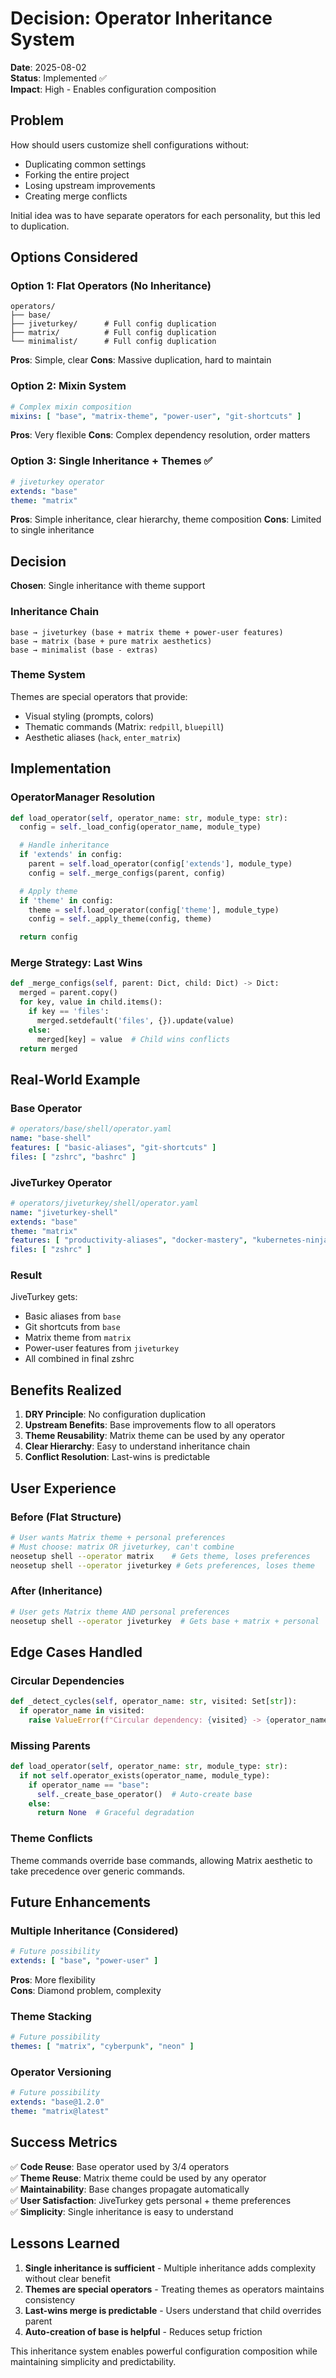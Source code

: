 # Decision: Operator Inheritance System

**Date**: 2025-08-02  
**Status**: Implemented ✅  
**Impact**: High - Enables configuration composition

## Problem

How should users customize shell configurations without:

- Duplicating common settings
- Forking the entire project
- Losing upstream improvements
- Creating merge conflicts

Initial idea was to have separate operators for each personality, but this led to duplication.

## Options Considered

### Option 1: Flat Operators (No Inheritance)

```
operators/
├── base/
├── jiveturkey/      # Full config duplication
├── matrix/          # Full config duplication  
└── minimalist/      # Full config duplication
```

**Pros**: Simple, clear
**Cons**: Massive duplication, hard to maintain

### Option 2: Mixin System

```yaml
# Complex mixin composition
mixins: [ "base", "matrix-theme", "power-user", "git-shortcuts" ]
```

**Pros**: Very flexible
**Cons**: Complex dependency resolution, order matters

### Option 3: Single Inheritance + Themes ✅

```yaml
# jiveturkey operator
extends: "base"
theme: "matrix"
```

**Pros**: Simple inheritance, clear hierarchy, theme composition
**Cons**: Limited to single inheritance

## Decision

**Chosen**: Single inheritance with theme support

### Inheritance Chain

```
base → jiveturkey (base + matrix theme + power-user features)
base → matrix (base + pure matrix aesthetics)
base → minimalist (base - extras)
```

### Theme System

Themes are special operators that provide:

- Visual styling (prompts, colors)
- Thematic commands (Matrix: `redpill`, `bluepill`)
- Aesthetic aliases (`hack`, `enter_matrix`)

## Implementation

### OperatorManager Resolution

```python
def load_operator(self, operator_name: str, module_type: str):
  config = self._load_config(operator_name, module_type)

  # Handle inheritance
  if 'extends' in config:
    parent = self.load_operator(config['extends'], module_type)
    config = self._merge_configs(parent, config)

  # Apply theme
  if 'theme' in config:
    theme = self.load_operator(config['theme'], module_type)
    config = self._apply_theme(config, theme)

  return config
```

### Merge Strategy: Last Wins

```python
def _merge_configs(self, parent: Dict, child: Dict) -> Dict:
  merged = parent.copy()
  for key, value in child.items():
    if key == 'files':
      merged.setdefault('files', {}).update(value)
    else:
      merged[key] = value  # Child wins conflicts
  return merged
```

## Real-World Example

### Base Operator

```yaml
# operators/base/shell/operator.yaml
name: "base-shell"
features: [ "basic-aliases", "git-shortcuts" ]
files: [ "zshrc", "bashrc" ]
```

### JiveTurkey Operator

```yaml
# operators/jiveturkey/shell/operator.yaml
name: "jiveturkey-shell"
extends: "base"
theme: "matrix"
features: [ "productivity-aliases", "docker-mastery", "kubernetes-ninja" ]
files: [ "zshrc" ]
```

### Result

JiveTurkey gets:

- Basic aliases from `base`
- Git shortcuts from `base`
- Matrix theme from `matrix`
- Power-user features from `jiveturkey`
- All combined in final zshrc

## Benefits Realized

1. **DRY Principle**: No configuration duplication
2. **Upstream Benefits**: Base improvements flow to all operators
3. **Theme Reusability**: Matrix theme can be used by any operator
4. **Clear Hierarchy**: Easy to understand inheritance chain
5. **Conflict Resolution**: Last-wins is predictable

## User Experience

### Before (Flat Structure)

```bash
# User wants Matrix theme + personal preferences
# Must choose: matrix OR jiveturkey, can't combine
neosetup shell --operator matrix    # Gets theme, loses preferences
neosetup shell --operator jiveturkey # Gets preferences, loses theme
```

### After (Inheritance)

```bash
# User gets Matrix theme AND personal preferences
neosetup shell --operator jiveturkey  # Gets base + matrix + personal
```

## Edge Cases Handled

### Circular Dependencies

```python
def _detect_cycles(self, operator_name: str, visited: Set[str]):
  if operator_name in visited:
    raise ValueError(f"Circular dependency: {visited} -> {operator_name}")
```

### Missing Parents

```python
def load_operator(self, operator_name: str, module_type: str):
  if not self.operator_exists(operator_name, module_type):
    if operator_name == "base":
      self._create_base_operator()  # Auto-create base
    else:
      return None  # Graceful degradation
```

### Theme Conflicts

Theme commands override base commands, allowing Matrix aesthetic to take precedence over generic commands.

## Future Enhancements

### Multiple Inheritance (Considered)

```yaml
# Future possibility
extends: [ "base", "power-user" ]  
```

**Pros**: More flexibility  
**Cons**: Diamond problem, complexity

### Theme Stacking

```yaml
# Future possibility  
themes: [ "matrix", "cyberpunk", "neon" ]
```

### Operator Versioning

```yaml
# Future possibility
extends: "base@1.2.0"
theme: "matrix@latest"
```

## Success Metrics

✅ **Code Reuse**: Base operator used by 3/4 operators  
✅ **Theme Reuse**: Matrix theme could be used by any operator  
✅ **Maintainability**: Base changes propagate automatically  
✅ **User Satisfaction**: JiveTurkey gets personal + theme preferences  
✅ **Simplicity**: Single inheritance is easy to understand

## Lessons Learned

1. **Single inheritance is sufficient** - Multiple inheritance adds complexity without clear benefit
2. **Themes are special operators** - Treating themes as operators maintains consistency
3. **Last-wins merge is predictable** - Users understand that child overrides parent
4. **Auto-creation of base is helpful** - Reduces setup friction

This inheritance system enables powerful configuration composition while maintaining simplicity and predictability.
